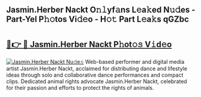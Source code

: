 ## Jasmin.Herber Nackt O𝚗𝚕yf𝚊ns L𝚎a𝚔ed N𝚞𝚍es - Part-Yel P𝚑𝚘tos Vi𝚍𝚎o - H𝚘𝚝 Part L𝚎a𝚔s qGZbc

# <h2><a href="http://kfe9fr.oniu.top/?m=Jasmin.Herber+Nackt">🔗👉 🔴 Jasmin.Herber Nackt P𝚑ot𝚘𝚜 V𝚒d𝚎o</a></h2>

[![Jasmin.Herber Nackt Nu𝚍e𝚜](https://i.imgur.com/0qMVB7G.gif)](http://kfe9fr.oniu.top/?m=Jasmin.Herber+Nackt)
Web-based performer and digital media artist Jasmin.Herber Nackt, acclaimed for distributing dance and lifestyle ideas through solo and collaborative dance performances and compact clips. Dedicated animal rights advocate Jasmin.Herber Nackt, celebrated for their passion and efforts to protect the rights of animals.  
